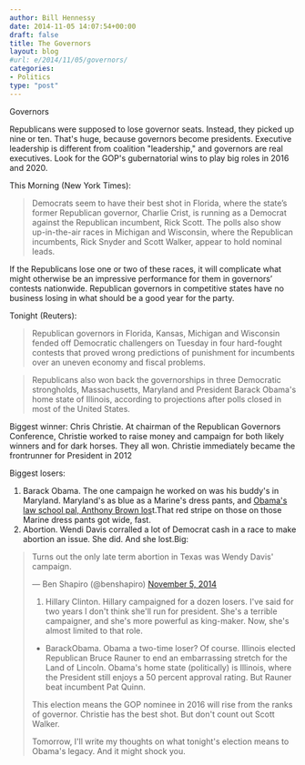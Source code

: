 ```yaml
---
author: Bill Hennessy
date: 2014-11-05 14:07:54+00:00
draft: false
title: The Governors
layout: blog
#url: e/2014/11/05/governors/
categories:
- Politics
type: "post"
---
```


Governors

Republicans were supposed to lose governor seats. Instead, they picked up nine or ten. That's huge, because governors become presidents. Executive leadership is different from coalition "leadership," and governors are real executives. Look for the GOP's gubernatorial wins to play big roles in 2016 and 2020.

This Morning (New York Times):



> Democrats seem to have their best shot in Florida, where the state’s former Republican governor, Charlie Crist, is running as a Democrat against the Republican incumbent, Rick Scott. The polls also show up-in-the-air races in Michigan and Wisconsin, where the Republican incumbents, Rick Snyder and Scott Walker, appear to hold nominal leads.

If the Republicans lose one or two of these races, it will complicate what might otherwise be an impressive performance for them in governors’ contests nationwide. Republican governors in competitive states have no business losing in what should be a good year for the party.



Tonight (Reuters):



> 

> 
> Republican governors in Florida, Kansas, Michigan and Wisconsin fended off Democratic challengers on Tuesday in four hard-fought contests that proved wrong predictions of punishment for incumbents over an uneven economy and fiscal problems.
> 
> 

> 
> Republicans also won back the governorships in three Democratic strongholds, Massachusetts, Maryland and President Barack Obama's home state of Illinois, according to projections after polls closed in most of the United States.
> 
> 




Biggest winner: Chris Christie. At chairman of the Republican Governors Conference, Christie worked to raise money and campaign for both likely winners and for dark horses. They all won. Christie immediately became the frontrunner for President in 2012

Biggest losers:




  1. Barack Obama. The one campaign he worked on was his buddy's in Maryland. Maryland's as blue as a Marine's dress pants, and [Obama's law school pal, Anthony Brown los](https://baltimore.cbslocal.com/2014/11/05/hogan-wins-maryland-governors-race/)t.That red stripe on those on those Marine dress pants got wide, fast.
  2. Abortion. Wendi Davis corralled a lot of Democrat cash in a race to make abortion an issue. She did. And she lost.Big:




<blockquote class="twitter-tweet" lang="en">

Turns out the only late term abortion in Texas was Wendy Davis' campaign.

— Ben Shapiro (@benshapiro) [November 5, 2014](https://twitter.com/benshapiro/status/529799760207568896)




  1. Hillary Clinton. Hillary campaigned for a dozen losers. I've said for two years I don't think she'll run for president. She's a terrible campaigner, and she's more powerful as king-maker. Now, she's almost limited to that role.


* BarackObama. Obama a two-time loser? Of course. Illinois elected Republican Bruce Rauner to end an embarrassing stretch for the Land of Lincoln. Obama's home state (politically) is Illinois, where the President still enjoys a 50 percent approval rating. But Rauner beat incumbent Pat Quinn.




This election means the GOP nominee in 2016 will rise from the ranks of governor. Christie has the best shot. But don't count out Scott Walker.

Tomorrow, I'll write my thoughts on what tonight's election means to Obama's legacy. And it might shock you.


